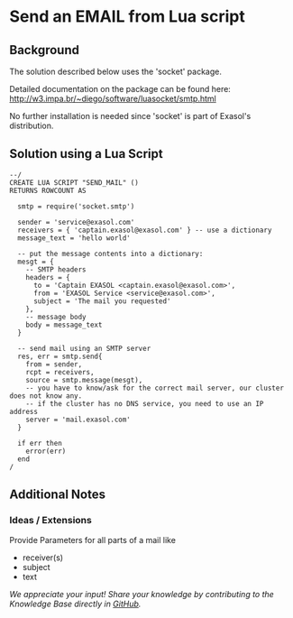 # Send an EMAIL from Lua script 
## Background

The solution described below uses the 'socket' package.

Detailed documentation on the package can be found here: <http://w3.impa.br/~diego/software/luasocket/smtp.html>

No further installation is needed since 'socket' is part of Exasol's distribution.

## Solution using a Lua Script


```"code
--/
CREATE LUA SCRIPT "SEND_MAIL" ()
RETURNS ROWCOUNT AS

  smtp = require('socket.smtp')

  sender = 'service@exasol.com'
  receivers = { 'captain.exasol@exasol.com' } -- use a dictionary
  message_text = 'hello world'
	
  -- put the message contents into a dictionary:  
  mesgt = {
    -- SMTP headers
    headers = {
      to = 'Captain EXASOL <captain.exasol@exasol.com>',
      from = 'EXASOL Service <service@exasol.com>',
      subject = 'The mail you requested'
    },
    -- message body
    body = message_text
  }
	
  -- send mail using an SMTP server
  res, err = smtp.send{
    from = sender,
    rcpt = receivers, 
    source = smtp.message(mesgt),
    -- you have to know/ask for the correct mail server, our cluster does not know any.
    -- if the cluster has no DNS service, you need to use an IP address
    server = 'mail.exasol.com'
  }

  if err then
    error(err)
  end
/
```
## Additional Notes

### Ideas / Extensions

Provide Parameters for all parts of a mail like

* receiver(s)
* subject
* text

*We appreciate your input! Share your knowledge by contributing to the Knowledge Base directly in [GitHub](https://github.com/exasol/public-knowledgebase).* 